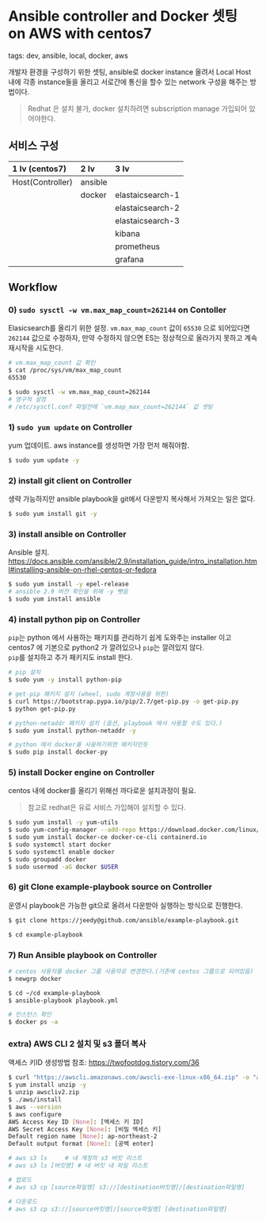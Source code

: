 # Ansible controller and Docker 셋팅 on AWS with centos7
tags: dev, ansible, local, docker, aws

개발자 환경을 구성하기 위한 셋팅, ansible로 docker instance 올려서 Local Host 내에 각종  instance들을 올리고 서로간에 통신을 할수 있는 network 구성을 해주는 방법이다.

> Redhat 은 설치 불가, docker 설치하려면 subscription manage 가입되어 있어야한다.

## 서비스 구성
1 lv (centos7) | 2 lv | 3 lv
|:--|:--|:--|
| Host(Controller) | ansible | |
| | docker | elastaicsearch-1 |
| | | elastaicsearch-2 |
| | | elastaicsearch-3 |
| | | kibana |
| | | prometheus |
| | | grafana |

## Workflow

### 0) `sudo sysctl -w vm.max_map_count=262144` on Contoller
Elasicsearch를 올리기 위한 설정. `vm.max_map_count` 값이 `65530` 으로 되어있다면 `262144` 값으로 수정하자, 만약 수정하지 않으면 ES는 정상적으로 올라가지 못하고 계속 재시작을 시도한다.

```bash
# vm.max_map_count 값 확인
$ cat /proc/sys/vm/max_map_count
65530

$ sudo sysctl -w vm.max_map_count=262144
# 영구적 설정
# /etc/sysctl.conf 파일안에 `vm.map_max_count=262144` 값 셋팅
```

### 1) `sudo yum update` on Controller
yum 업데이트. aws instance를 생성하면 가장 먼저 해줘야함.

```bash
$ sudo yum update -y
```

### 2) install git client on Controller
생략 가능하지만 ansible playbook을 git에서 다운받지 복사해서 가져오는 일은 없다.

```bash
$ sudo yum install git -y
```

### 3) install ansible on Controller
Ansible 설치. 
https://docs.ansible.com/ansible/2.9/installation_guide/intro_installation.html#installing-ansible-on-rhel-centos-or-fedora

```bash 
$ sudo yum install -y epel-release
# ansible 2.9 버전 확인을 위해 -y 뺏음
$ sudo yum install ansible
```

### 4) install python pip on Controller
`pip`는 python 에서 사용하는 패키지를 관리하기 쉽게 도와주는 installer 이고 centos7 에 기본으로 python2 가 깔려있으나 `pip`는 깔려있지 않다.   
`pip`를 설치하고 추가 패키지도 install 한다.

```bash
# pip 설치
$ sudo yum -y install python-pip

# get-pip 패키지 설치 (wheel, sudo 계정사용을 위한)
$ curl https://bootstrap.pypa.io/pip/2.7/get-pip.py -o get-pip.py
$ python get-pip.py

# python-netaddr 패키지 설치 (옵션, playbook 에서 사용할 수도 있다.)
$ sudo yum install python-netaddr -y

# python 에서 docker를 사용하기위한 패키지인듯
$ sudo pip install docker-py
```

### 5) install Docker engine on Controller
centos 내에 docker를 올리기 위해선 까다로운 설치과정이 필요.
> 참고로 redhat은 유료 서비스 가입해야 설치할 수 있다.

```bash
$ sudo yum install -y yum-utils
$ sudo yum-config-manager --add-repo https://download.docker.com/linux/centos/docker-ce.repo
$ sudo yum install docker-ce docker-ce-cli containerd.io
$ sudo systemctl start docker
$ sudo systemctl enable docker
$ sudo groupadd docker
$ sudo usermod -aG docker $USER
```

### 6) git Clone example-playbook source on Controller
운영시 playbook은 가능한 git으로 올려서 다운받아 실행하는 방식으로 진행한다.

```bash
$ git clone https://jeedy@github.com/ansible/example-playbook.git

$ cd example-playbook
```

### 7) Run Ansible playbook on Controller
```bash
# centos 사용자를 docker 그룹 사용자로 변경한다.(기존에 centos 그룹으로 되어있음) 
$ newgrp docker

$ cd ~/cd example-playbook
$ ansible-playbook playbook.yml

# 인스턴스 확인
$ docker ps -a
```

### extra) AWS CLI 2 설치 및 s3 폴더 복사
액세스 키ID 생성방법 참조: https://twofootdog.tistory.com/36

```bash
$ curl "https://awscli.amazonaws.com/awscli-exe-linux-x86_64.zip" -o "awscliv2.zip"
$ yum install unzip -y
$ unzip awscliv2.zip
$ ./aws/install
$ aws --version
$ aws configure
AWS Access Key ID [None]: [엑세스 키 ID]
AWS Secret Access Key [None]: [비밀 엑세스 키]
Default region name [None]: ap-northeast-2
Default output format [None]: [공백 enter]

# aws s3 ls   	# 내 계정의 s3 버킷 리스트
# aws s3 ls [버킷명] # 내 버킷 내 파일 리스트

# 업로드
# aws s3 cp [source파일명] s3://[destination버킷명]/[destination파일명]

# 다운로드 
# aws s3 cp s3://[source버킷명]/[source파일명] [destination파일명] 

```